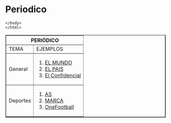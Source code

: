 # Periodico
<!DOCTYPE HTML>
<html>
	<head>
		<title>TABLA</title>
	</head>
	<body>
	<table border=2>
		<th colspan=2>PERIÓDICO</th>
		<tr>
			<td>TEMA</td>
			<td>EJEMPLOS</td>
		</tr>
		<tr>
			<td>General</td>
			<td><ol>
			  <li><a href="https://www.elmundo.es/" target="_blank">EL MUNDO</a></li>
			  <li><a href="https://elpais.com/" target="_blank">EL PAIS</a></li>
			  <li><a href="https://www.elconfidencial.com/" target="_blank">El Confidencial</a></li>
			</td>
		</tr>
		<tr>
			<td>Deportes</td>
			<td><ol>
			  <li><a href="https://as.com/" target="_blank">AS</a></li>
			  <li><a href="https://www.marca.com" target="_blank">MARCA</a></li>
			  <li><a href="https://onefootball.com//" target="_blank">OneFootball</a></li>
			</td>
		</tr>
		
	</body>
	</html>
